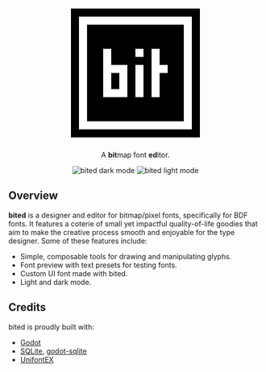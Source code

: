 <div align="center">

# ![bited](assets/icons/icon.svg)

A **bit**map font **ed**itor.

![bited dark mode](./assets/screenshots/ui-dark.png)
![bited light mode](./assets/screenshots/ui-light.png)

</div>

## Overview

**bited** is a designer and editor for bitmap/pixel fonts, specifically for BDF
fonts. It features a coterie of small yet impactful quality-of-life goodies
that aim to make the creative process smooth and enjoyable for the type
designer. Some of these features include:

- Simple, composable tools for drawing and manipulating glyphs.
- Font preview with text presets for testing fonts.
- Custom UI font made with bited.
- Light and dark mode.

## Credits

bited is proudly built with:

- [Godot](https://godotengine.org)
- [SQLite](https://www.sqlite.org), [godot-sqlite](https://github.com/2shady4u/godot-sqlite)
- [UnifontEX](https://github.com/stgiga/UnifontEX)

